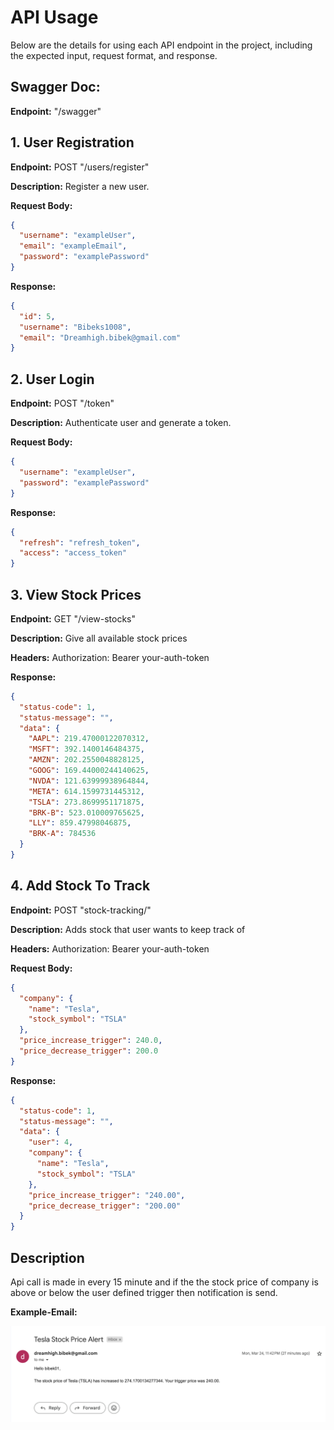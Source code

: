 # API Usage

Below are the details for using each API endpoint in the project, including the expected input, request format, and response.

## Swagger Doc:

**Endpoint:** "/swagger"

## 1. User Registration

**Endpoint:** POST "/users/register"

**Description:** Register a new user.

**Request Body:**

```json
{
  "username": "exampleUser",
  "email": "exampleEmail",
  "password": "examplePassword"
}
```

**Response:**

```json
{
  "id": 5,
  "username": "Bibeks1008",
  "email": "Dreamhigh.bibek@gmail.com"
}
```

## 2. User Login

**Endpoint:** POST "/token"

**Description:** Authenticate user and generate a token.

**Request Body:**

```json
{
  "username": "exampleUser",
  "password": "examplePassword"
}
```

**Response:**

```json
{
  "refresh": "refresh_token",
  "access": "access_token"
}
```

## 3. View Stock Prices

**Endpoint:** GET "/view-stocks"

**Description:** Give all available stock prices

**Headers:**
Authorization: Bearer your-auth-token

**Response:**

```json
{
  "status-code": 1,
  "status-message": "",
  "data": {
    "AAPL": 219.47000122070312,
    "MSFT": 392.1400146484375,
    "AMZN": 202.2550048828125,
    "GOOG": 169.44000244140625,
    "NVDA": 121.63999938964844,
    "META": 614.1599731445312,
    "TSLA": 273.8699951171875,
    "BRK-B": 523.010009765625,
    "LLY": 859.47998046875,
    "BRK-A": 784536
  }
}
```

## 4. Add Stock To Track

**Endpoint:** POST "stock-tracking/"

**Description:** Adds stock that user wants to keep track of

**Headers:**
Authorization: Bearer your-auth-token

**Request Body:**

```json
{
  "company": {
    "name": "Tesla",
    "stock_symbol": "TSLA"
  },
  "price_increase_trigger": 240.0,
  "price_decrease_trigger": 200.0
}
```

**Response:**

```json
{
  "status-code": 1,
  "status-message": "",
  "data": {
    "user": 4,
    "company": {
      "name": "Tesla",
      "stock_symbol": "TSLA"
    },
    "price_increase_trigger": "240.00",
    "price_decrease_trigger": "200.00"
  }
}
```

## Description

Api call is made in every 15 minute and if the the stock price of company is above or below the user defined trigger then notification is send.

**Example-Email:**

![Example-email](screenshots/ss-email.png)
